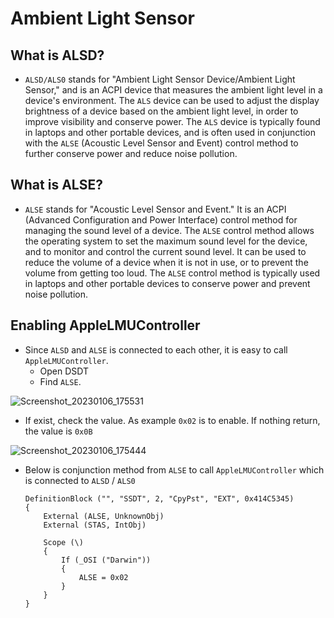 # Ambient Light Sensor

## What is ALSD?

- `ALSD/ALS0` stands for "Ambient Light Sensor Device/Ambient Light Sensor," and is an ACPI device that measures the ambient light level in a device's environment. The `ALS` device can be used to adjust the display brightness of a device based on the ambient light level, in order to improve visibility and conserve power. The `ALS` device is typically found in laptops and other portable devices, and is often used in conjunction with the `ALSE` (Acoustic Level Sensor and Event) control method to further conserve power and reduce noise pollution.

## What is ALSE?

- `ALSE` stands for "Acoustic Level Sensor and Event." It is an ACPI (Advanced Configuration and Power Interface) control method for managing the sound level of a device. The `ALSE` control method allows the operating system to set the maximum sound level for the device, and to monitor and control the current sound level. It can be used to reduce the volume of a device when it is not in use, or to prevent the volume from getting too loud. The `ALSE` control method is typically used in laptops and other portable devices to conserve power and prevent noise pollution.

## Enabling AppleLMUController

- Since `ALSD` and `ALSE` is connected to each other, it is easy to call `AppleLMUController`.
    - Open DSDT
    - Find `ALSE`.

![Screenshot_20230106_175531](https://user-images.githubusercontent.com/72515939/210977256-8cd8f9a4-e46d-498d-a439-7fd7a91f9d40.png)

- If exist, check the value. As example `0x02` is to enable. If nothing return, the value is `0x0B`

![Screenshot_20230106_175444](https://user-images.githubusercontent.com/72515939/210977281-1e68af0d-1fe9-46bc-9b7f-99e2a52cfafa.png)

- Below is conjunction method from `ALSE` to call `AppleLMUController` which is connected to `ALSD` / `ALS0`

    ```asl
    DefinitionBlock ("", "SSDT", 2, "CpyPst", "EXT", 0x414C5345)
    {
        External (ALSE, UnknownObj)
        External (STAS, IntObj)

        Scope (\)
        {
            If (_OSI ("Darwin"))
            {
                ALSE = 0x02
            }
        }
    }
    ```
